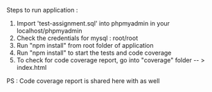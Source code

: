 Steps to run application :  

1. Import 'test-assignment.sql' into phpmyadmin in your localhost/phpmyadmin
2. Check the credentials for mysql :  root/root
3. Run "npm install" from root folder of application
4. Run "npm install" to start the tests and code coverage
5. To check for code coverage report, go into "coverage" folder -- > index.html

PS : Code coverage report is shared here with as well